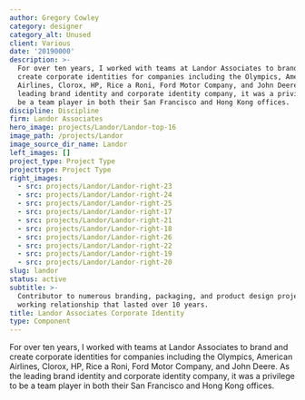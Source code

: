 ```yaml
---
author: Gregory Cowley
category: designer
category_alt: Unused
client: Various
date: '20190000'
description: >-
  For over ten years, I worked with teams at Landor Associates to brand and
  create corporate identities for companies including the Olympics, American
  Airlines, Clorox, HP, Rice a Roni, Ford Motor Company, and John Deere. As the
  leading brand identity and corporate identity company, it was a privilege to
  be a team player in both their San Francisco and Hong Kong offices. 
discipline: Discipline
firm: Landor Associates
hero_image: projects/Landor/Landor-top-16
image_path: /projects/Landor
image_source_dir_name: Landor
left_images: []
project_type: Project Type
projecttype: Project Type
right_images:
  - src: projects/Landor/Landor-right-23
  - src: projects/Landor/Landor-right-24
  - src: projects/Landor/Landor-right-25
  - src: projects/Landor/Landor-right-17
  - src: projects/Landor/Landor-right-21
  - src: projects/Landor/Landor-right-18
  - src: projects/Landor/Landor-right-26
  - src: projects/Landor/Landor-right-22
  - src: projects/Landor/Landor-right-19
  - src: projects/Landor/Landor-right-20
slug: landor
status: active
subtitle: >-
  Contributor to numerous branding, packaging, and product design projects and a
  working relationship that lasted over 10 years.
title: Landor Associates Corporate Identity
type: Component
---
```

For over ten years, I worked with teams at Landor Associates to brand and create corporate identities for companies including the Olympics, American Airlines, Clorox, HP, Rice a Roni, Ford Motor Company, and John Deere. As the leading brand identity and corporate identity company, it was a privilege to be a team player in both their San Francisco and Hong Kong offices. 
